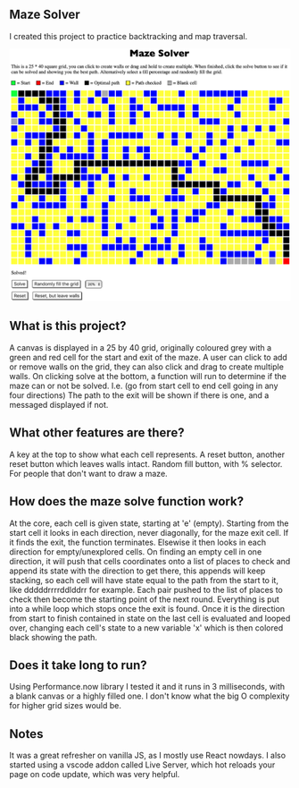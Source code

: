 ## Maze Solver

I created this project to practice backtracking and map traversal.

![](images/Maze%20solved.png)

## What is this project?

A canvas is displayed in a 25 by 40 grid, originally coloured grey with a green and red cell for the start and exit of the maze.
A user can click to add or remove walls on the grid, they can also click and drag to create multiple walls.
On clicking solve at the bottom, a function will run to determine if the maze can or not be solved. I.e. (go from start cell to end cell going in any four directions)
The path to the exit will be shown if there is one, and a messaged displayed if not.

## What other features are there?

A key at the top to show what each cell represents.
A reset button, another reset button which leaves walls intact.
Random fill button, with % selector. For people that don't want to draw a maze.


## How does the maze solve function work?

At the core, each cell is given state, starting at 'e' (empty). 
Starting from the start cell it looks in each direction, never diagonally, for the maze exit cell. If it finds the exit, the function terminates. Elsewise it then looks in each direction for empty/unexplored cells. 
On finding an empty cell in one direction, it will push that cells coordinates onto a list of places to check and append its state with the direction to get there, this appends will keep stacking, so each cell will have state equal to the path from the start to it, like dddddrrrrddlddrr for example. 
Each pair pushed to the list of places to check then become the starting point of the next round.
Everything is put into a while loop which stops once the exit is found.
Once it is the direction from start to finish contained in state on the last cell is evaluated and looped over, changing each cell's state to a new variable 'x' which is then colored black showing the path.

## Does it take long to run?

Using Performance.now library I tested it and it runs in 3 milliseconds, with a blank canvas or a highly filled one. I don't know what the big O complexity for higher grid sizes would be.

## Notes

It was a great refresher on vanilla JS, as I mostly use React nowdays. I also started using a vscode addon called Live Server, which hot reloads your page on code update, which was very helpful.